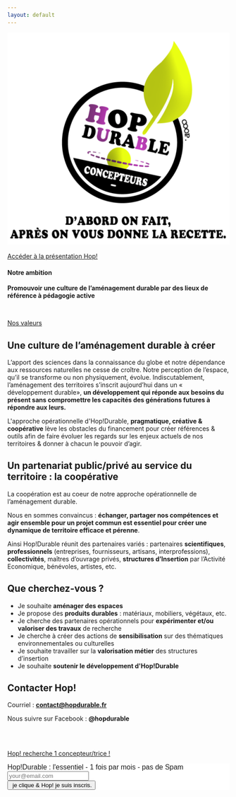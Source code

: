 ```yaml
---
layout: default
---
```


<section class="center">
  <img src="assets/images/0_logo_hop_amenagement_durable_slogan_flex effet.svg" alt="Logo de Hop durable">
 
  <br>
  
  <a href="assets/pdf/hop_amenagement_durable_web_3.pdf" class="button">Accéder à la présentation Hop!</a>
  
</section>


<section class="section-schema center">
  
<h4>Notre ambition</h4><p><strong>Promouvoir une culture de l’aménagement durable par des lieux de référence à pédagogie active</strong></p>
<br>
<p>
  <a href="assets/images/fond-valeurs.svg" class="button">Nos valeurs</a>
</p>
    
</section>
 
 
<section markdown="1">

# Une culture de l’aménagement durable à créer

L’apport des sciences dans la connaissance du globe et notre dépendance aux ressources naturelles ne cesse de croître. Notre perception de l’espace, qu’il se transforme ou non physiquement, évolue. Indiscutablement, l’aménagement des territoires s’inscrit aujourd’hui dans un « développement durable», **un développement qui réponde aux besoins du présent sans compromettre les capacités des générations futures à répondre aux leurs.**

L'approche opérationnelle d'Hop!Durable, **pragmatique, créative & coopérative** lève les obstacles du financement pour créer références & outils afin de faire évoluer les regards sur les enjeux actuels de nos territoires & donner à chacun le pouvoir d’agir.
</section>

<section markdown="1">

# Un partenariat public/privé au service du territoire : la coopérative

La coopération est au coeur de notre approche opérationnelle de l’aménagement durable.

Nous en sommes convaincus : **échanger, partager nos compétences et agir ensemble pour un projet commun est essentiel pour créer une dynamique de territoire efficace et pérenne**.

Ainsi Hop!Durable réunit des partenaires variés : partenaires **scientifiques**, **professionnels** (entreprises, fournisseurs, artisans, interprofessions), **collectivités**, maîtres d’ouvrage privés, **structures d’Insertion** par l’Activité Economique, bénévoles, artistes, etc.
</section>
  
<section markdown="1">

# Que cherchez-vous ?

  - Je souhaite **aménager des espaces**
  - Je propose des **produits durables** : matériaux, mobiliers, végétaux, etc.
  - Je cherche des partenaires opérationnels pour **expérimenter et/ou valoriser des travaux** de recherche
  - Je cherche à créer des actions de **sensibilisation** sur des thématiques environnementales ou culturelles
  - Je souhaite travailler sur la **valorisation métier** des structures d’insertion
  - Je souhaite **soutenir le développement d'Hop!Durable**

</section>

<section markdown="1">

# Contacter Hop!
Courriel : **contact@hopdurable.fr**

Nous suivre sur Facebook : **@hopdurable**

<br>
<br>
<p class="center">
  <a href="assets/pdf/hop-durable_recherche_concepteur.pdf" class="button">Hop! recherche 1 concepteur/trice ! </a>
</p>
  
</section>    

<section class="center">

<!-- Begin MailChimp Signup Form -->
<link href="//cdn-images.mailchimp.com/embedcode/slim-10_7.css" rel="stylesheet" type="text/css">
<style type="text/css">
	#mc_embed_signup{background:#fff; clear:left; font:16px Helvetica,Arial,sans-serif; }
	/* Add your own MailChimp form style overrides in your site stylesheet or in this style block.
	   We recommend moving this block and the preceding CSS link to the HEAD of your HTML file. */
</style>
<div id="mc_embed_signup">
<form action="//hopdurable.us14.list-manage.com/subscribe/post?u=16d0d1fba4d36823e8001211b&amp;id=7f460ab61a" method="post" id="mc-embedded-subscribe-form" name="mc-embedded-subscribe-form" class="validate" target="_blank" novalidate>
    <div id="mc_embed_signup_scroll">
	<label for="mce-EMAIL">Hop!Durable : l'essentiel - 1 fois par mois - pas de Spam   </label>
	<input type="email" value="" name="EMAIL" class="email" id="mce-EMAIL" placeholder="your@email.com" required>
    <!-- real people should not fill this in and expect good things - do not remove this or risk form bot signups-->
    <div style="position: absolute; left: -5000px;" aria-hidden="true"><input type="text" name="b_16d0d1fba4d36823e8001211b_7f460ab61a" tabindex="-1" value=""></div>
    <div class="clear"><input type="submit" value=" je clique & Hop! je suis inscris." name="subscribe" id="mc-embedded-subscribe" class="button"></div>
    </div>
</form>
</div>

<!--End mc_embed_signup-->
</section>
